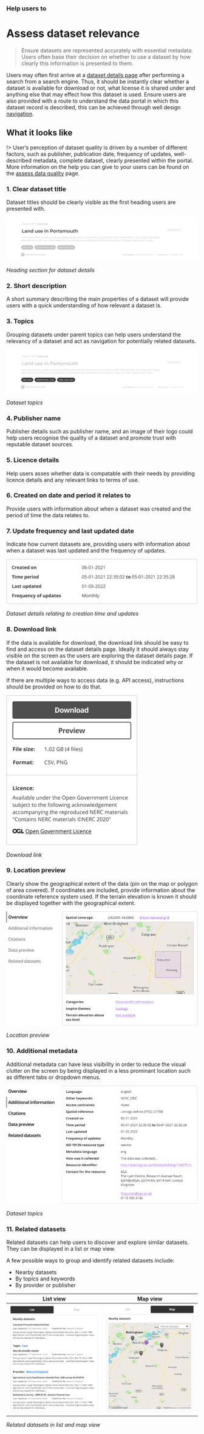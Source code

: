 ### Help users to
# Assess dataset relevance

> Ensure datasets are represented accurately with essential metadata. Users often base their decision on whether to use a dataset by how clearly this information is presented to them.

Users may often first arrive at a [dataset details page](../../main-content/pages/dataset-details) after performing a search from a search engine. Thus, it should be instantly clear whether a dataset is available for download or not, what license it is shared under and anything else that may effect how this dataset is used. Ensure users are also provided with a route to understand the data portal in which this dataset record is described, this can be achieved through well design [navigation](/main-content/steps/navigate-the-portal). 

## What it looks like

!> User’s perception of dataset quality is driven by a number of different factors, such as publisher, publication date, frequency of updates, well-described metadata, complete dataset, clearly presented within the portal. More information on the help you can give to your users can be found on the [assess data quality](main-content/steps/assess-data-quality) page.

### 1. Clear dataset title

Dataset titles should be clearly visible as the first heading users are presented with.

<div class="image-container">

![dataset heading](../../_media/assess-dataset-relevance/dataset-heading.png)

*Heading section for dataset details*

</div>

### 2. Short description

A short summary describing the main properties of a dataset will provide users with a quick understanding of how relevant a dataset is.

### 3. Topics

Grouping datasets under parent topics can help users understand the relevancy of a dataset and act as navigation for potentially related datasets.

<div class="image-container">

![topics](../../_media/assess-dataset-relevance/dataset-heading-topics.png)

*Dataset topics*

</div>

### 4. Publisher name

Publisher details such as publisher name, and an image of their logo could help users recognise the quality of a dataset and promote trust with reputable dataset sources.

### 5. Licence details

Help users asses whether data is compatable with their needs by providing licence details and any relevant links to terms of use.

### 6. Created on date and period it relates to

Provide users with information about when a dataset was created and the period of time the data relates to.

### 7. Update frequency and last updated date

Indicate how current datasets are, providing users with information about when a dataset was last updated and the frequency of updates.

<div class="image-container">

![Additional info](../../_media/assess-dataset-relevance/update-information.png)

*Dataset details relating to creation time and updates*

</div>

### 8. Download link

If the data is available for download, the download link should be easy to find and access on the dataset details page. Ideally it should always stay visible on the screen as the users are exploring the dataset details page. If the dataset is not available for download, it should be indicated why or when it would become available.

If there are multiple ways to access data (e.g. API access), instructions should be provided on how to do that.

<div class="image-container">

![Additional info](../../_media/assess-dataset-relevance/download-panel.png)

*Download link*

</div>

### 9. Location preview

Clearly show the geographical extent of the data (pin on the map or polygon of area covered). If coordinates are included, provide information about the coordinate reference system used. If the terrain elevation is known it should be displayed together with the geographical extent.

<div class="image-container">

![Additional info](../../_media/assess-dataset-relevance/quick-overview.png)

*Location preview*

</div>

### 10. Additional metadata

Additional metadata can have less visibility in order to reduce the visual clutter on the screen by being displayed in a less prominant location such as different tabs or dropdown menus.

<div class="image-container">

![Additional info](../../_media/assess-dataset-relevance/additional-information.png)

*Dataset topics*

</div>

### 11. Related datasets

Related datasets can help users to discover and explore similar datasets. They can be displayed in a list or map view. 

A few possible ways to group and identify related datasets include:

* Nearby datasets
* By topics and keywords
* By provider or publisher

<div class="image-container">

List view             |  Map view
:-------------------------:|:-------------------------:
![Additional info](../../_media/assess-dataset-relevance/similar-datasets.png) | ![Additional info](../../_media/assess-dataset-relevance/nearby-datasets.png)

*Related datasets in list and map view*

</div>

<!-- ## Related

* [Help users to explore data online](main-content/steps/explore-data-online)
* [Best practice guidance and tools for geospatial data managers](https://www.gov.uk/government/collections/best-practice-guidance-and-tools-for-geospatial-data-managers) -->

